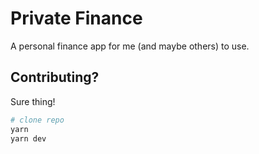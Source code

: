 # Private Finance

A personal finance app for me (and maybe others) to use.

## Contributing?

Sure thing!

```sh
# clone repo
yarn
yarn dev
```
